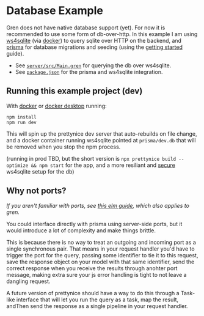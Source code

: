 # Database Example

Gren does not have native database support (yet).
For now it is recommended to use some form of db-over-http.
In this example I am using [ws4sqlite](https://github.com/proofrock/ws4sqlite) (via [docker](https://germ.gitbook.io/ws4sqlite/documentation/installation/docker)) to query sqlite over HTTP on the backend,
and [prisma](https://www.prisma.io/) for database migrations and seeding
(using the [getting started](https://www.prisma.io/docs/getting-started) guide).

* See [`server/src/Main.gren`](server/src/Main.gren) for querying the db over ws4sqlite.
* See [`package.json`](package.json) for the prisma and ws4sqlite integration.

## Running this example project (dev)

With [docker](https://www.docker.com/) or [docker desktop](https://www.docker.com/products/docker-desktop/) running:

```
npm install
npm run dev
```

This will spin up the prettynice dev server that auto-rebuilds on file change,
and a docker container running ws4sqlite pointed at `prisma/dev.db` that will be removed when you stop the npm process.

(running in prod TBD, but the short version is `npx prettynice build --optimize && npm start` for the app,
and a more resiliant and [secure](https://germ.gitbook.io/ws4sqlite/security) ws4sqlite setup for the db)

## Why not ports?

_If you aren't familiar with ports, see [this elm guide](https://guide.elm-lang.org/interop/ports), which also applies to gren._

You could interface directly with prisma using server-side ports, but it would introduce a lot of complexity and make things brittle.

This is because there is no way to treat an outgoing and incoming port as a single synchronous pair.
That means in your request handler you'd have to trigger the port for the query,
  passing some identifier to tie it to this request,
  save the response object on your model with that same identifier,
  send the correct response when you receive the results through anohter port message,
  making extra sure your js error handling is tight to not leave a dangling request.

A future version of prettynice should have a way to do this through a
Task-like interface that will let you run the query as a task, map the result,
andThen send the response as a single pipeline in your request handler.
